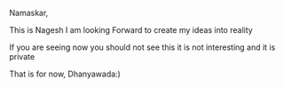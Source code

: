 Namaskar,

This is Nagesh I am looking Forward to create my ideas into reality 

If you are seeing now you should not see this it is not interesting and it is private 

That is for now,
Dhanyawada:)
